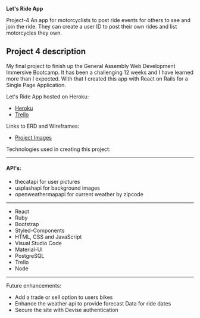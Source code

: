 **Let's Ride App**

Project-4 An app for motorcyclists to post ride events for others to see and join the ride. They can create a user ID to post their own rides and list motorcycles they own.

## Project 4 description

My final project to finish up the General Assembly Web Development Immersive Bootcamp.  It has been a challenging 12 weeks and I have learned more than I expected.  With that I created this app with React on Rails for a Single Page Application.

Let's Ride App hosted on Heroku:

- [Heroku](https://rideatl.herokuapp.com/)
- [Trello](https://trello.com/b/XHizXHDS/lets-ride)

Links to ERD and Wireframes:

- [Project Images](https://github.com/philliphdev/rideatl/tree/master/project_images)

Technologies used in creating this project:
___
#### API's:
- thecatapi for user pictures
- usplashapi for background images
- openweathermapapi for current weather by zipcode
***
- React
- Ruby
- Bootstrap
- Styled-Components
- HTML, CSS and JavaScript
- Visual Studio Code
- Material-UI
- PostgreSQL
- Trello
- Node
___

Future enhancements:

- Add a trade or sell option to users bikes
- Enhance the weather api to provide forecast Data for ride dates
- Secure the site with Devise authentication
